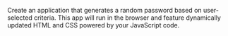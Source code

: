 Create an application that generates a random password based on user-selected criteria. This app will run in the browser and feature dynamically updated HTML and CSS powered by your JavaScript code.
